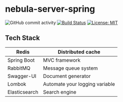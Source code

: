 # nebula-server-spring

![GitHub commit activity](https://img.shields.io/github/commit-activity/w/zymoridae/nebula.svg)
[![Build Status](https://travis-ci.org/ZYMoridae/nebula.svg?branch=master)](https://travis-ci.org/ZYMoridae/nebula)
[![License: MIT](https://img.shields.io/badge/License-MIT-yellow.svg)](https://opensource.org/licenses/MIT)


## Tech Stack

| Redis         | Distributed cache              |
|---------------|--------------------------------|
| Spring Boot   | MVC framework                  |
| RabbitMQ      | Message queue system           |
| Swagger-UI    | Document generator             |
| Lombok        | Automate your logging variable |
| Elasticsearch | Search engine                  |
